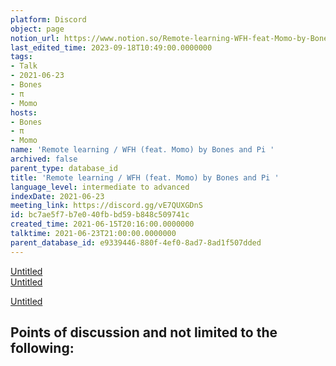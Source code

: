 ```yaml
---
platform: Discord
object: page
notion_url: https://www.notion.so/Remote-learning-WFH-feat-Momo-by-Bones-and-Pi-bc7ae5f7b7e040fbbd59b848c509741c
last_edited_time: 2023-09-18T10:49:00.0000000
tags:
- Talk
- 2021-06-23
- Bones
- π
- Momo
hosts:
- Bones
- π
- Momo
name: 'Remote learning / WFH (feat. Momo) by Bones and Pi '
archived: false
parent_type: database_id
title: 'Remote learning / WFH (feat. Momo) by Bones and Pi '
language_level: intermediate to advanced
indexDate: 2021-06-23
meeting_link: https://discord.gg/vE7QUXGDnS
id: bc7ae5f7-b7e0-40fb-bd59-b848c509741c
created_time: 2021-06-15T20:16:00.0000000
talktime: 2021-06-23T21:00:00.0000000
parent_database_id: e9339446-880f-4ef0-8ad7-8ad1f507dded
---
```


[Untitled](https://www.notion.so/23f0f26c7f1547c0b08477c0c6f1f461)   
[Untitled](https://www.notion.so/482e61b02b9c4456b2b4fe86bb7544c6)   

[Untitled](https://www.notion.so/60226399bd024bf4bf588586f8013a21)   
## Points of discussion and not limited to the following:

   
   
   
   

   


